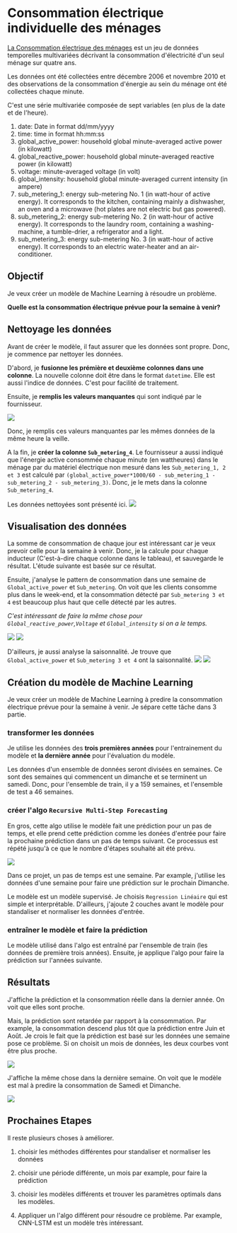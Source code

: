 # Consommation électrique individuelle des ménages

[La Consommation électrique des ménages](https://archive.ics.uci.edu/ml/datasets/Individual+household+electric+power+consumption) est un jeu de données temporelles multivariées décrivant la consommation d'électricité d'un seul ménage sur quatre ans.

Les données ont été collectées entre décembre 2006 et novembre 2010 et des observations de la consommation d'énergie au sein du ménage ont été collectées chaque minute.

C'est une série multivariée composée de sept variables (en plus de la date et de l'heure).

1. date: Date in format dd/mm/yyyy 
2. time: time in format hh:mm:ss 
3. global_active_power: household global minute-averaged active power (in kilowatt) 
4. global_reactive_power: household global minute-averaged reactive power (in kilowatt) 
5. voltage: minute-averaged voltage (in volt) 
6. global_intensity: household global minute-averaged current intensity (in ampere) 
7. sub_metering_1: energy sub-metering No. 1 (in watt-hour of active energy). It corresponds to the kitchen, containing mainly a dishwasher, an oven and a microwave (hot plates are not electric but gas powered). 
8. sub_metering_2: energy sub-metering No. 2 (in watt-hour of active energy). It corresponds to the laundry room, containing a washing-machine, a tumble-drier, a refrigerator and a light. 
9. sub_metering_3: energy sub-metering No. 3 (in watt-hour of active energy). It corresponds to an electric water-heater and an air-conditioner.

## Objectif

Je veux créer un modèle de Machine Learning à résoudre un problème.

**Quelle est la consommation électrique prévue pour la semaine à venir?** 

## Nettoyage les données
Avant de créer le modèle, il faut assurer que les données sont propre. Donc, je commence par nettoyer les données.

D'abord, je **fusionne les prémière et deuxième colonnes dans une colonne**. La nouvelle colonne doit être dans le format `datetime`. Elle est aussi l'indice de données. C'est pour facilité de traitement.

Ensuite, je **remplis les valeurs manquantes** qui sont indiqué par le fournisseur.

<img src="./data/output/images/missing_value.png">

Donc, je remplis ces valeurs manquantes par les mêmes données de la même heure la veille.

A la fin, je **créer la colonne `Sub_metering_4`**. Le fournisseur a aussi indiqué que l'énergie active consommée chaque minute (en wattheures) dans le ménage par du matériel électrique non mesuré dans les `Sub_metering_1, 2 et 3` est calculé par `(global_active_power*1000/60 - sub_metering_1 - sub_metering_2 - sub_metering_3)`. Donc, je le mets dans la colonne `Sub_metering_4`.

Les données nettoyées sont présenté ici.
<img src="./data/output/images/cleaned_data.png">

## Visualisation des données

La somme de consommation de chaque jour est intéressant car je veux prevoir celle pour la semaine à venir. Donc, je la calcule pour chaque inducteur (C'est-à-dire chaque colonne dans le tableau), et sauvegarde le résultat. L'étude suivante est basée sur ce résultat.

Ensuite, j'analyse le pattern de consommation dans une semaine de `Global_active_power` et `Sub_metering`. On voit que les clients consomme plus dans le week-end, et la consommation détecté par `Sub_metering 3 et 4` est beaucoup plus haut que celle détecté par les autres. 

*C'est intéressant de faire la même chose pour `Global_reactive_power`,`Voltage` et `Global_intensity` si on a le temps.*

![](./data/output/images/gap_days_all_weeks.png) ![](./data/output/images/sub_metering_days_all_weeks.png)  

D'ailleurs, je aussi analyse la saisonnalité. Je trouve que `Global_active_power` et `Sub_metering 3 et 4` ont la saisonnalité.
![](./data/output/images/gap_days_all_years.png)
![](./data/output/images/sub_metering_days_all_years.png)

## Création du modèle de Machine Learning

Je veux créer un modèle de Machine Learning à predire la consommation électrique prévue pour la semaine à venir. Je sépare cette tâche dans 3 partie.

### transformer les données

Je utilise les données des **trois premières années** pour l'entrainement du modèle et **la dernière année** pour l'évaluation du modèle.

Les données d'un ensemble de données seront divisées en semaines. Ce sont des semaines qui commencent un dimanche et se terminent un samedi. Donc, pour l'ensemble de train, il y a 159 semaines, et l'ensemble de test a 46 semaines.

### créer l'algo `Recursive Multi-Step Forecasting`

En gros, cette algo utilise le modèle fait une prédiction pour un pas de temps, et elle prend cette prédiction comme les donées d'entrée pour faire la prochaine prédiction dans un pas de temps suivant. Ce processus est répété jusqu'à ce que le nombre d'étapes souhaité ait été prévu.

![](./data/output/images/algo.png)

Dans ce projet, un pas de temps est une semaine. Par example, j'utilise les données d'une semaine pour faire une prédiction sur le prochain Dimanche. 

Le modèle est un modèle supervisé. Je choisis `Regression Linéaire` qui est simple et interprétable. D'ailleurs, j'ajoute 2 couches avant le modèle pour standaliser et normaliser les données d'entrée.

### entraîner le modèle et faire la prédiction

Le modèle utilisé dans l'algo est entraîné par l'ensemble de train (les données de première trois années). Ensuite, je applique l'algo pour faire la prédiction sur l'années suivante.

## Résultats

J'affiche la prédiction et la consommation réelle dans la dernier année. On voit que elles sont proche. 

Mais, la prédiction sont retardée par rapport à la consommation. Par example, la consommation descend plus tôt que la prédiction entre Juin et Août. Je crois le fait que la prédiction est basé sur les données une semaine pose ce problème. Si on choisit un mois de données, les deux courbes vont être plus proche. 

![](./data/output/images/pred_year.png)

J'affiche la même chose dans la dernière semaine. On voit que le modèle est mal à predire la consommation de Samedi et Dimanche.

![](./data/output/images/pred_week.png)

## Prochaines Etapes

Il reste plusieurs choses à améliorer.

1. choisir les méthodes différentes pour standaliser et normaliser les données

2. choisir une période différente, un mois par example, pour faire la prédiction

3. choisir les modèles différents et trouver les paramètres optimals dans les modèles.

4. Appliquer un l'algo différent pour résoudre ce problème. Par example, CNN-LSTM est un modèle très intéressant.